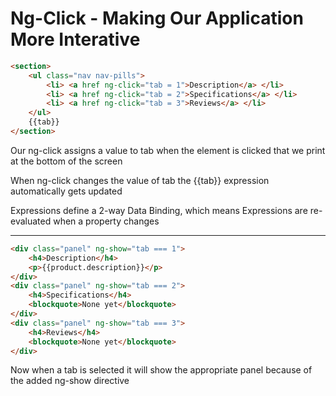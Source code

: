 # Ng-Click - Making Our Application More Interative

```html
<section>
	<ul class="nav nav-pills">
		<li> <a href ng-click="tab = 1">Description</a> </li>
		<li> <a href ng-click="tab = 2">Specifications</a> </li>
		<li> <a href ng-click="tab = 3">Reviews</a> </li>
	</ul>
	{{tab}}
</section>
```

Our ng-click assigns a value to tab when the element is clicked that we print at the bottom of the screen

When ng-click changes the value of tab the {{tab}} expression automatically gets updated

Expressions define a 2-way Data Binding, which means Expressions are re-evaluated when a property changes

***

```html
<div class="panel" ng-show="tab === 1">
	<h4>Description</h4>
	<p>{{product.description}}</p>
</div>
<div class="panel" ng-show="tab === 2">
	<h4>Specifications</h4>
	<blockquote>None yet</blockquote>
</div>
<div class="panel" ng-show="tab === 3">
	<h4>Reviews</h4>
	<blockquote>None yet</blockquote>
</div>
```

Now when a tab is selected it will show the appropriate panel because of the added ng-show directive

